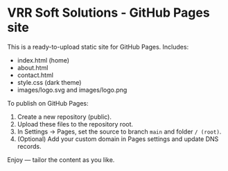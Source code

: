 # VRR Soft Solutions - GitHub Pages site

This is a ready-to-upload static site for GitHub Pages.
Includes:
- index.html (home)
- about.html
- contact.html
- style.css (dark theme)
- images/logo.svg and images/logo.png

To publish on GitHub Pages:
1. Create a new repository (public).
2. Upload these files to the repository root.
3. In Settings -> Pages, set the source to branch `main` and folder `/ (root)`.
4. (Optional) Add your custom domain in Pages settings and update DNS records.

Enjoy — tailor the content as you like.
